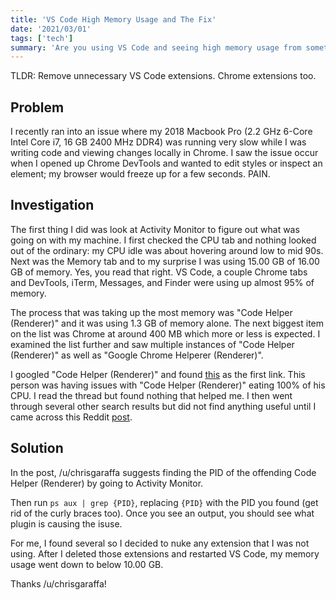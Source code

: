 ```yaml
---
title: 'VS Code High Memory Usage and The Fix'
date: '2021/03/01'
tags: ['tech']
summary: 'Are you using VS Code and seeing high memory usage from something called "Code Helper (Renderer)"? Find out how to get rid of this issue.'
---
```


TLDR: Remove unnecessary VS Code extensions. Chrome extensions too.

## Problem

I recently ran into an issue where my 2018 Macbook Pro (2.2 GHz 6-Core Intel Core i7, 16 GB 2400 MHz DDR4) was running very slow while I was writing code and viewing changes locally in Chrome. I saw the issue occur when I opened up Chrome DevTools and wanted to edit styles or inspect an element; my browser would freeze up for a few seconds. PAIN.

## Investigation

The first thing I did was look at Activity Monitor to figure out what was going on with my machine. I first checked the CPU tab and nothing looked out of the ordinary: my CPU idle was about hovering around low to mid 90s. Next was the Memory tab and to my surprise I was using 15.00 GB of 16.00 GB of memory. Yes, you read that right. VS Code, a couple Chrome tabs and DevTools, iTerm, Messages, and Finder were using up almost 95% of memory.

The process that was taking up the most memory was "Code Helper (Renderer)" and it was using 1.3 GB of memory alone. The next biggest item on the list was Chrome at around 400 MB which more or less is expected. I examined the list further and saw multiple instances of "Code Helper (Renderer)" as well as "Google Chrome Helperer (Renderer)".

I googled "Code Helper (Renderer)" and found [this](https://github.com/microsoft/vscode/issues/98168) as the first link. This person was having issues with "Code Helper (Renderer)" eating 100% of his CPU. I read the thread but found nothing that helped me. I then went through several other search results but did not find anything useful until I came across this Reddit [post](https://www.reddit.com/r/vscode/comments/8arcd9/code_helper_process_100_cpu_usage/).

## Solution

In the post, /u/chrisgaraffa suggests finding the PID of the offending Code Helper (Renderer) by going to Activity Monitor.

Then run `ps aux | grep {PID}`, replacing `{PID}` with the PID you found (get rid of the curly braces too). Once you see an output, you should see what plugin is causing the isuse.

For me, I found several so I decided to nuke any extension that I was not using. After I deleted those extensions and restarted VS Code, my memory usage went down to below 10.00 GB.

Thanks /u/chrisgaraffa!
